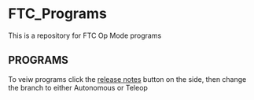 # FTC_Programs
This is a repository for FTC Op Mode programs

## PROGRAMS
To veiw programs click the [release notes](https://github.com/4H-Botsmiths/FTC_Programs/releases) button on the side, then change the branch to either Autonomous or Teleop
